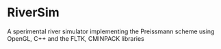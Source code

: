 # RiverSim
A sperimental river simulator implementing the Preissmann scheme using OpenGL, C++ and the FLTK, CMINPACK libraries
